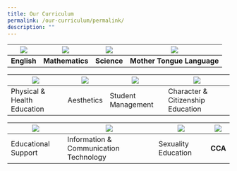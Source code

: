 ```yaml
---
title: Our Curriculum
permalink: /our-curriculum/permalink/
description: ""
---
```



| ![](/images/English.ico) | ![](/images/Maths.ico) | ![](/images/Science.ico) | ![](/images/MTL.ico) |
| -------- | -------- | -------- | -------- |
| **English**     | **Mathematics**     | **Science**     | **Mother Tongue Language**     |


| ![](/images/PHE.ico) | ![](/images/Aesthetics.ico) | ![](/images/SM.ico) | ![](/images/CCE.ico) |
| -------- | -------- | -------- | -------- |
| Physical & Health Education     | Aesthetics     | Student Management     | Character & Citizenship Education     |


| ![](/images/Generic%20Photos.ico) | ![](/images/ICT.ico) | ![](/images/Generic%20Photos.ico) | ![](/images/CCA.ico) |
| -------- | -------- | -------- | -------- |
| Educational Support     | Information & Communication Technology     | Sexuality Education     | <p style="text-align: center;">**CCA**</p>     |
